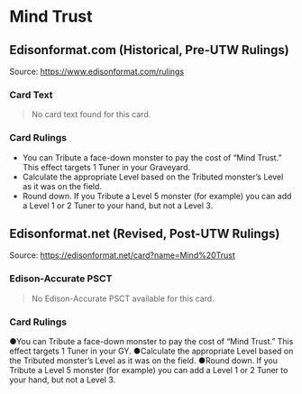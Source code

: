 # Mind Trust

## Edisonformat.com (Historical, Pre-UTW Rulings)

Source: https://www.edisonformat.com/rulings

### Card Text

> No card text found for this card.

### Card Rulings

*   You can Tribute a face-down monster to pay the cost of “Mind Trust.” This effect targets 1 Tuner in your Graveyard.
*   Calculate the appropriate Level based on the Tributed monster’s Level as it was on the field.
*   Round down. If you Tribute a Level 5 monster (for example) you can add a Level 1 or 2 Tuner to your hand, but not a Level 3.

## Edisonformat.net (Revised, Post-UTW Rulings)

Source: https://edisonformat.net/card?name=Mind%20Trust

### Edison-Accurate PSCT

> No Edison-Accurate PSCT available for this card.

### Card Rulings

●You can Tribute a face-down monster to pay the cost of “Mind Trust.” This effect targets 1 Tuner in your GY.
●Calculate the appropriate Level based on the Tributed monster’s Level as it was on the field.
●Round down. If you Tribute a Level 5 monster (for example) you can add a Level 1 or 2 Tuner to your hand, but not a Level 3.
            